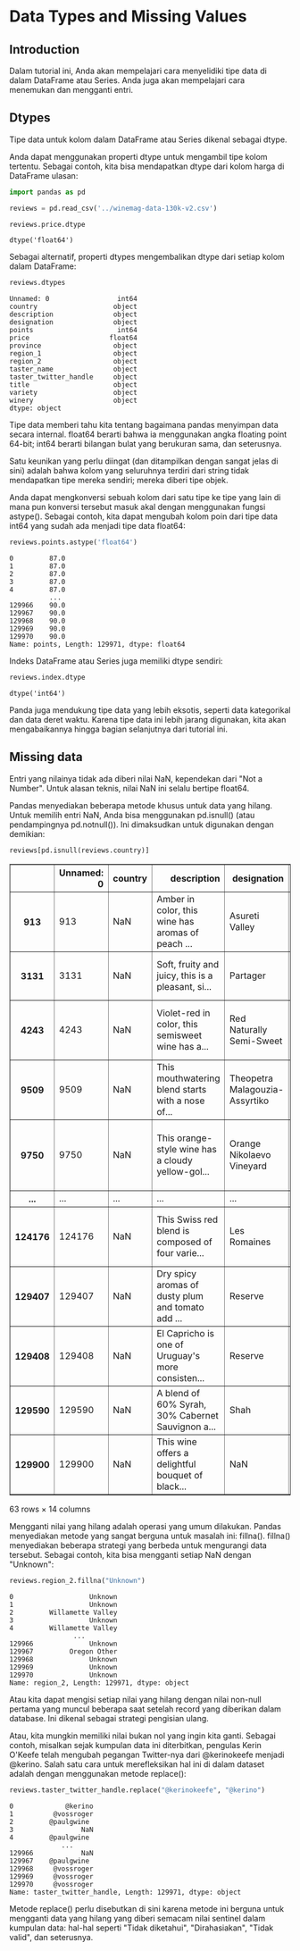 # Data Types and Missing Values

## Introduction

Dalam tutorial ini, Anda akan mempelajari cara menyelidiki tipe data di dalam DataFrame atau Series. Anda juga akan mempelajari cara menemukan dan mengganti entri.

## Dtypes
Tipe data untuk kolom dalam DataFrame atau Series dikenal sebagai dtype.

Anda dapat menggunakan properti dtype untuk mengambil tipe kolom tertentu. Sebagai contoh, kita bisa mendapatkan dtype dari kolom harga di DataFrame ulasan:


```python
import pandas as pd

reviews = pd.read_csv('../winemag-data-130k-v2.csv')
```


```python
reviews.price.dtype
```




    dtype('float64')



Sebagai alternatif, properti dtypes mengembalikan dtype dari setiap kolom dalam DataFrame:


```python
reviews.dtypes
```




    Unnamed: 0                 int64
    country                   object
    description               object
    designation               object
    points                     int64
    price                    float64
    province                  object
    region_1                  object
    region_2                  object
    taster_name               object
    taster_twitter_handle     object
    title                     object
    variety                   object
    winery                    object
    dtype: object



Tipe data memberi tahu kita tentang bagaimana pandas menyimpan data secara internal. float64 berarti bahwa ia menggunakan angka floating point 64-bit; int64 berarti bilangan bulat yang berukuran sama, dan seterusnya.

Satu keunikan yang perlu diingat (dan ditampilkan dengan sangat jelas di sini) adalah bahwa kolom yang seluruhnya terdiri dari string tidak mendapatkan tipe mereka sendiri; mereka diberi tipe objek.

Anda dapat mengkonversi sebuah kolom dari satu tipe ke tipe yang lain di mana pun konversi tersebut masuk akal dengan menggunakan fungsi astype(). Sebagai contoh, kita dapat mengubah kolom poin dari tipe data int64 yang sudah ada menjadi tipe data float64:


```python
reviews.points.astype('float64')
```




    0         87.0
    1         87.0
    2         87.0
    3         87.0
    4         87.0
              ... 
    129966    90.0
    129967    90.0
    129968    90.0
    129969    90.0
    129970    90.0
    Name: points, Length: 129971, dtype: float64



Indeks DataFrame atau Series juga memiliki dtype sendiri:


```python
reviews.index.dtype
```




    dtype('int64')



Panda juga mendukung tipe data yang lebih eksotis, seperti data kategorikal dan data deret waktu. Karena tipe data ini lebih jarang digunakan, kita akan mengabaikannya hingga bagian selanjutnya dari tutorial ini.

## Missing data
Entri yang nilainya tidak ada diberi nilai NaN, kependekan dari "Not a Number". Untuk alasan teknis, nilai NaN ini selalu bertipe float64.

Pandas menyediakan beberapa metode khusus untuk data yang hilang. Untuk memilih entri NaN, Anda bisa menggunakan pd.isnull() (atau pendampingnya pd.notnull()). Ini dimaksudkan untuk digunakan dengan demikian:


```python
reviews[pd.isnull(reviews.country)]
```




<div>
<table border="1" class="dataframe">
  <thead>
    <tr style="text-align: right;">
      <th></th>
      <th>Unnamed: 0</th>
      <th>country</th>
      <th>description</th>
      <th>designation</th>
      <th>points</th>
      <th>price</th>
      <th>province</th>
      <th>region_1</th>
      <th>region_2</th>
      <th>taster_name</th>
      <th>taster_twitter_handle</th>
      <th>title</th>
      <th>variety</th>
      <th>winery</th>
    </tr>
  </thead>
  <tbody>
    <tr>
      <th>913</th>
      <td>913</td>
      <td>NaN</td>
      <td>Amber in color, this wine has aromas of peach ...</td>
      <td>Asureti Valley</td>
      <td>87</td>
      <td>30.0</td>
      <td>NaN</td>
      <td>NaN</td>
      <td>NaN</td>
      <td>Mike DeSimone</td>
      <td>@worldwineguys</td>
      <td>Gotsa Family Wines 2014 Asureti Valley Chinuri</td>
      <td>Chinuri</td>
      <td>Gotsa Family Wines</td>
    </tr>
    <tr>
      <th>3131</th>
      <td>3131</td>
      <td>NaN</td>
      <td>Soft, fruity and juicy, this is a pleasant, si...</td>
      <td>Partager</td>
      <td>83</td>
      <td>NaN</td>
      <td>NaN</td>
      <td>NaN</td>
      <td>NaN</td>
      <td>Roger Voss</td>
      <td>@vossroger</td>
      <td>Barton &amp; Guestier NV Partager Red</td>
      <td>Red Blend</td>
      <td>Barton &amp; Guestier</td>
    </tr>
    <tr>
      <th>4243</th>
      <td>4243</td>
      <td>NaN</td>
      <td>Violet-red in color, this semisweet wine has a...</td>
      <td>Red Naturally Semi-Sweet</td>
      <td>88</td>
      <td>18.0</td>
      <td>NaN</td>
      <td>NaN</td>
      <td>NaN</td>
      <td>Mike DeSimone</td>
      <td>@worldwineguys</td>
      <td>Kakhetia Traditional Winemaking 2012 Red Natur...</td>
      <td>Ojaleshi</td>
      <td>Kakhetia Traditional Winemaking</td>
    </tr>
    <tr>
      <th>9509</th>
      <td>9509</td>
      <td>NaN</td>
      <td>This mouthwatering blend starts with a nose of...</td>
      <td>Theopetra Malagouzia-Assyrtiko</td>
      <td>92</td>
      <td>28.0</td>
      <td>NaN</td>
      <td>NaN</td>
      <td>NaN</td>
      <td>Susan Kostrzewa</td>
      <td>@suskostrzewa</td>
      <td>Tsililis 2015 Theopetra Malagouzia-Assyrtiko W...</td>
      <td>White Blend</td>
      <td>Tsililis</td>
    </tr>
    <tr>
      <th>9750</th>
      <td>9750</td>
      <td>NaN</td>
      <td>This orange-style wine has a cloudy yellow-gol...</td>
      <td>Orange Nikolaevo Vineyard</td>
      <td>89</td>
      <td>28.0</td>
      <td>NaN</td>
      <td>NaN</td>
      <td>NaN</td>
      <td>Jeff Jenssen</td>
      <td>@worldwineguys</td>
      <td>Ross-idi 2015 Orange Nikolaevo Vineyard Chardo...</td>
      <td>Chardonnay</td>
      <td>Ross-idi</td>
    </tr>
    <tr>
      <th>...</th>
      <td>...</td>
      <td>...</td>
      <td>...</td>
      <td>...</td>
      <td>...</td>
      <td>...</td>
      <td>...</td>
      <td>...</td>
      <td>...</td>
      <td>...</td>
      <td>...</td>
      <td>...</td>
      <td>...</td>
      <td>...</td>
    </tr>
    <tr>
      <th>124176</th>
      <td>124176</td>
      <td>NaN</td>
      <td>This Swiss red blend is composed of four varie...</td>
      <td>Les Romaines</td>
      <td>90</td>
      <td>30.0</td>
      <td>NaN</td>
      <td>NaN</td>
      <td>NaN</td>
      <td>Jeff Jenssen</td>
      <td>@worldwineguys</td>
      <td>Les Frères Dutruy 2014 Les Romaines Red</td>
      <td>Red Blend</td>
      <td>Les Frères Dutruy</td>
    </tr>
    <tr>
      <th>129407</th>
      <td>129407</td>
      <td>NaN</td>
      <td>Dry spicy aromas of dusty plum and tomato add ...</td>
      <td>Reserve</td>
      <td>89</td>
      <td>22.0</td>
      <td>NaN</td>
      <td>NaN</td>
      <td>NaN</td>
      <td>Michael Schachner</td>
      <td>@wineschach</td>
      <td>El Capricho 2015 Reserve Cabernet Sauvignon</td>
      <td>Cabernet Sauvignon</td>
      <td>El Capricho</td>
    </tr>
    <tr>
      <th>129408</th>
      <td>129408</td>
      <td>NaN</td>
      <td>El Capricho is one of Uruguay's more consisten...</td>
      <td>Reserve</td>
      <td>89</td>
      <td>22.0</td>
      <td>NaN</td>
      <td>NaN</td>
      <td>NaN</td>
      <td>Michael Schachner</td>
      <td>@wineschach</td>
      <td>El Capricho 2015 Reserve Tempranillo</td>
      <td>Tempranillo</td>
      <td>El Capricho</td>
    </tr>
    <tr>
      <th>129590</th>
      <td>129590</td>
      <td>NaN</td>
      <td>A blend of 60% Syrah, 30% Cabernet Sauvignon a...</td>
      <td>Shah</td>
      <td>90</td>
      <td>30.0</td>
      <td>NaN</td>
      <td>NaN</td>
      <td>NaN</td>
      <td>Mike DeSimone</td>
      <td>@worldwineguys</td>
      <td>Büyülübağ 2012 Shah Red</td>
      <td>Red Blend</td>
      <td>Büyülübağ</td>
    </tr>
    <tr>
      <th>129900</th>
      <td>129900</td>
      <td>NaN</td>
      <td>This wine offers a delightful bouquet of black...</td>
      <td>NaN</td>
      <td>91</td>
      <td>32.0</td>
      <td>NaN</td>
      <td>NaN</td>
      <td>NaN</td>
      <td>Mike DeSimone</td>
      <td>@worldwineguys</td>
      <td>Psagot 2014 Merlot</td>
      <td>Merlot</td>
      <td>Psagot</td>
    </tr>
  </tbody>
</table>
<p>63 rows × 14 columns</p>
</div>



Mengganti nilai yang hilang adalah operasi yang umum dilakukan. Pandas menyediakan metode yang sangat berguna untuk masalah ini: fillna(). fillna() menyediakan beberapa strategi yang berbeda untuk mengurangi data tersebut. Sebagai contoh, kita bisa mengganti setiap NaN dengan "Unknown":


```python
reviews.region_2.fillna("Unknown")
```




    0                   Unknown
    1                   Unknown
    2         Willamette Valley
    3                   Unknown
    4         Willamette Valley
                    ...        
    129966              Unknown
    129967         Oregon Other
    129968              Unknown
    129969              Unknown
    129970              Unknown
    Name: region_2, Length: 129971, dtype: object



Atau kita dapat mengisi setiap nilai yang hilang dengan nilai non-null pertama yang muncul beberapa saat setelah record yang diberikan dalam database. Ini dikenal sebagai strategi pengisian ulang.

Atau, kita mungkin memiliki nilai bukan nol yang ingin kita ganti. Sebagai contoh, misalkan sejak kumpulan data ini diterbitkan, pengulas Kerin O'Keefe telah mengubah pegangan Twitter-nya dari @kerinokeefe menjadi @kerino. Salah satu cara untuk merefleksikan hal ini di dalam dataset adalah dengan menggunakan metode replace():


```python
reviews.taster_twitter_handle.replace("@kerinokeefe", "@kerino")
```




    0             @kerino
    1          @vossroger
    2         @paulgwine 
    3                 NaN
    4         @paulgwine 
                 ...     
    129966            NaN
    129967    @paulgwine 
    129968     @vossroger
    129969     @vossroger
    129970     @vossroger
    Name: taster_twitter_handle, Length: 129971, dtype: object



Metode replace() perlu disebutkan di sini karena metode ini berguna untuk mengganti data yang hilang yang diberi semacam nilai sentinel dalam kumpulan data: hal-hal seperti "Tidak diketahui", "Dirahasiakan", "Tidak valid", dan seterusnya.


```python

```
